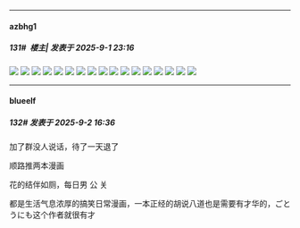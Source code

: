 ﻿
*****

####  azbhg1  
##### 131#         楼主| 发表于 2025-9-1 23:16

<img src="https://image.ys-8.de/file/cnlGl9oa.jpg" referrerpolicy="no-referrer">
<img src="https://image.ys-8.de/file/TP53qyhN.jpg" referrerpolicy="no-referrer">
<img src="https://image.ys-8.de/file/38YiRlGR.jpg" referrerpolicy="no-referrer">
<img src="https://image.ys-8.de/file/wH0rKAq8.jpg" referrerpolicy="no-referrer">
<img src="https://image.ys-8.de/file/79juzNp1.jpg" referrerpolicy="no-referrer">
<img src="https://image.ys-8.de/file/5gLFtI42.jpg" referrerpolicy="no-referrer">
<img src="https://image.ys-8.de/file/IQYnb8aP.jpg" referrerpolicy="no-referrer">
<img src="https://image.ys-8.de/file/DtR1kzG8.jpg" referrerpolicy="no-referrer">
<img src="https://image.ys-8.de/file/BpcLjQ1U.jpg" referrerpolicy="no-referrer">
<img src="https://image.ys-8.de/file/uYEkpPEm.jpg" referrerpolicy="no-referrer">
<img src="https://image.ys-8.de/file/AcLKDRMf.jpg" referrerpolicy="no-referrer">
<img src="https://image.ys-8.de/file/IWjE1gIT.jpg" referrerpolicy="no-referrer">
<img src="https://image.ys-8.de/file/HelhMcHQ.jpg" referrerpolicy="no-referrer">
<img src="https://image.ys-8.de/file/Mk76rwnK.jpg" referrerpolicy="no-referrer">
<img src="https://image.ys-8.de/file/CuPMKGsM.jpg" referrerpolicy="no-referrer">
<img src="https://image.ys-8.de/file/cynaJ1zX.jpg" referrerpolicy="no-referrer">
<img src="https://image.ys-8.de/file/AcTm9NFV.jpg" referrerpolicy="no-referrer">


*****

####  blueelf  
##### 132#       发表于 2025-9-2 16:36

加了群没人说话，待了一天退了

顺路推两本漫画

花的结伴如厕，每日男 公 关

都是生活气息浓厚的搞笑日常漫画，一本正经的胡说八道也是需要有才华的，ごとうにも这个作者就很有才

